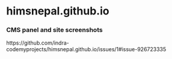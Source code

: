 # himsnepal.github.io

<h3>CMS panel and site screenshots</h3>
https://github.com/indra-codemyprojects/himsnepal.github.io/issues/1#issue-926723335


